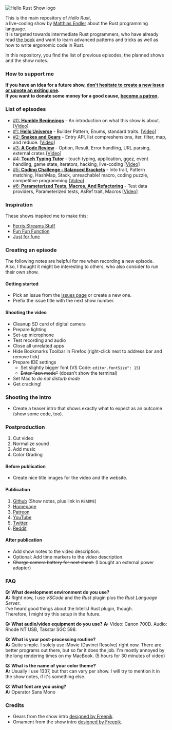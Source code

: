  ![Hello Rust Show logo](hello-rust.png)

This is the main repository of *Hello Rust*,  
a live-coding show by [Matthias Endler](@mre) about the Rust programming language.  
It is targeted towards intermediate Rust programmers, who have already read [the book](https://doc.rust-lang.org/book/) and want to learn advanced patterns and tricks as well as how to write ergonomic code in Rust.

In this repository, you find the list of previous episodes, the planned shows and the show notes.

### How to support me

**If you have an idea for a future show, [don't hesitate to create a new issue or upvote an exiting one](/issues).**  
**If you want to donate some money for a good cause, [become a patron](https://www.patreon.com/hellorust).**

### List of episodes

* [#0: **Humble Beginnings**](/episode/0) - An introduction on what this show is about. [[Video](https://www.youtube.com/watch?v=jMJRTjnh_jo)]
* [#1: **Hello Universe**](/episode/1) - Builder Pattern, Enums, standard traits. [[Video](https://www.youtube.com/watch?v=STWuPMcwwbw)]
* [#2: **Snakes and Gears**](/episode/2) - Entry API, list compreshensions, iter, filter, map, and reduce. [[Video](https://www.youtube.com/watch?v=bS5rtxWd2yQ)]
* [#3: **A Code Review**](/episode/3) - Option, Result, Error handling, URL parsing, external crates [[Video](https://www.youtube.com/watch?v=a6KWRvAPsmo)]
* [#4: **Touch Typing Tutor**](/episode/4) - touch typing, application, ggez, event handling, game state, iterators, hacking, live-coding [[Video](https://youtu.be/S0Vubd-C5-o)]
* [#5: **Coding Challenge - Balanced Brackets**](/episode/5) - Into trait, Pattern matching, HashMap, Stack, unreachable! macro, coding puzzle, competitive programming [[Video](https://youtu.be/XcuLHO8z_RA)]
* [#6: **Parameterized Tests, Macros, And Refactoring**](/episode/6) - Test data providers, Parameterized tests, AsRef trait, Macros [[Video](https://youtu.be/XJPci7GI-qg)]

### Inspiration

These shows inspired me to make this:

* [Ferris Streams Stuff](https://www.youtube.com/channel/UC4mpLlHn0FOekNg05yCnkzQ)
* [Fun Fun Function](https://www.youtube.com/channel/UCO1cgjhGzsSYb1rsB4bFe4Q)
* [Just for func](https://github.com/campoy/justforfunc)

### Creating an episode

The following notes are helpful for me when recording a new episode.  
Also, I thought it might be interesting to others, who also consider to run their own show.  

#### Getting started

* Pick an issue from the [issues page](https://github.com/hello-rust/show/issues) or create a new one.
* Prefix the issue title with the next show number.

#### Shooting the video

* Cleanup SD card of digital camera
* Prepare lighting
* Set-up microphone
* Test recording and audio
* Close all unrelated apps
* Hide Bookmarks Toolbar in Firefox (right-click next to address bar and remove tick)
* Prepare IDE settings
  - Set slightly bigger font (VS Code: `editor.fontSize": 15`)
  - ~~Enter "zen mode"~~ (doesn't show the terminal)
* Set Mac to *do not disturb mode*
* Get cracking!

### Shooting the intro

* Create a teaser intro that shows exactly what to expect as an outcome (show some code, too).

### Postproduction

1. Cut video
2. Normalize sound
3. Add music
4. Color Grading

#### Before publication

* Create nice title images for the video and the website.

#### Publication

1. [Github](https://github.com/hello-rust/show) (Show notes, plus link in `README`)
2. [Homepage](https://hello-rust.show)
3. [Patreon](https://www.patreon.com/hellorust)
4. [YouTube](https://www.youtube.com/channel/UCZ_EWaQZCZuGGfnuqUoHujw)
5. [Twitter](https://twitter.com/hellorustshow)
6. [Reddit](https://www.reddit.com/r/rust/)

#### After publication

* Add show notes to the video description.
* Optional: Add time markers to the video description.
* ~~Charge camera battery for next shoot.~~ (I bought an external power adapter)

### FAQ

**Q: What development environment do you use?**    
**A:** Right now, I use *VSCode* and the *Rust* plugin plus the *Rust Language Server*.  
I've heard good things about the IntelliJ Rust plugin, though.  
Therefore, I might try this setup in the future.  

**Q: What audio/video equipment do you use?**
**A:** Video: Canon 700D. Audio: Rhode NT USB, Takstar SGC 598.

**Q: What is your post-processing routine?**    
**A:** Quite simple. I solely use ~~iMovie~~ (Davinci Resolve) right now. There are better programs out there, but so far it does the job. I'm mostly annoyed by the long rendering times on my MacBook. (5 hours for 30 minutes of video)

**Q: What is the name of your color theme?**  
**A:** Usually I use 1337, but that can vary per show. I will try to mention it in the show notes, if it's something else.

**Q: What font are you using?**  
**A:** Operator Sans Mono

### Credits

* Gears from the show intro [designed by Freepik](http://www.freepik.com).
* Ornament from the show intro [designed by Freepik](http://www.freepik.com).
